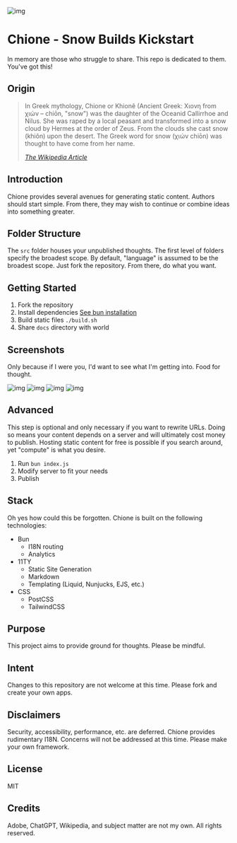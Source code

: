![img](src/public/img/Chione-2.png)

# Chione - Snow Builds Kickstart

In memory are those who struggle to share. This repo is dedicated to them. You've got this!

## Origin

> In Greek mythology, Chione or Khionê (Ancient Greek: Χιονη from χιών – chiōn, "snow") was the daughter of the Oceanid Callirrhoe and Nilus. She was raped by a local peasant and transformed into a snow cloud by Hermes at the order of Zeus. From the clouds she cast snow (khiôn) upon the desert. The Greek word for snow (χιών chiōn) was thought to have come from her name.
>
> _[The Wikipedia Article](https://en.wikipedia.org/wiki/Chione_(daughter_of_Callirrhoe))_

## Introduction
Chione provides several avenues for generating static content. Authors should start simple. From there, they may wish to continue or combine ideas into something greater.

## Folder Structure
The `src` folder houses your unpublished thoughts. The first level of folders specify the broadest scope. By default, "language" is assumed to be the broadest scope. Just fork the repository. From there, do what you want.

## Getting Started
1. Fork the repository
2. Install dependencies [See bun installation](https://github.com/oven-sh/bun)
3. Build static files `./build.sh`
4. Share `docs` directory with world

## Screenshots
Only because if I were you, I'd want to see what I'm getting into. Food for thought.

![img](src/public/img/screenshot-1.jpg)
![img](src/public/img/screenshot-2.jpg)
![img](src/public/img/screenshot-3.jpg)
![img](src/public/img/screenshot-4.jpg)

## Advanced
This step is optional and only necessary if you want to rewrite URLs. Doing so means your content depends on a server and will ultimately cost money to publish. Hosting static content for free is possible if you search around, yet "compute" is what you desire.

1. Run `bun index.js`
2. Modify server to fit your needs
3. Publish

## Stack
Oh yes how could this be forgotten. Chione is built on the following technologies:
* Bun
  * I18N routing
  * Analytics
* 11TY
  * Static Site Generation
  * Markdown
  * Templating (Liquid, Nunjucks, EJS, etc.)
* CSS
  * PostCSS
  * TailwindCSS

## Purpose
This project aims to provide ground for thoughts. Please be mindful.

## Intent
Changes to this repository are not welcome at this time. Please fork and create your own apps.

## Disclaimers
Security, accessibility, performance, etc. are deferred. Chione provides rudimentary I18N. Concerns will not be addressed at this time. Please make your own framework.

## License
MIT

## Credits
Adobe, ChatGPT, Wikipedia, and subject matter are not my own. All rights reserved.
